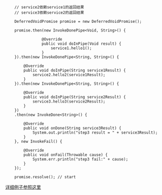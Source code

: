 
        // service2依赖service1的返回结果
        // service3依赖service2的返回结果

        DeferredVoidPromise promise = new DeferredVoidPromise();

        promise.then(new InvokeDonePipe<Void, String>() {

                    @Override
                    public void doInPipe(Void result) {
                        service1.hello1();
                    }
        }).then(new InvokeDonePipe<String, String>() {

            @Override
            public void doInPipe(String service1Result) {
                service2.hello2(service1Result);
            }
        }).then(new InvokeDonePipe<String, String>() {

            @Override
            public void doInPipe(String service2Result) {
                service3.hello3(service2Result);
            }
        })
        .then(new InvokeDone<String>() {

            @Override
            public void onDone(String service3Result) {
                System.out.println("step3 result = " + service3Result);
            }
        }, new InvokeFail() {

            @Override
            public void onFail(Throwable cause) {
                System.err.println("step3 fail:" + cause);
            }
        });

        promise.resolve(); // start

[详细例子参照这里](https://github.com/fengjiachun/Jupiter/blob/master/jupiter-example/src/main/java/org/jupiter/example/round/HelloJupiterPromiseClient.java)